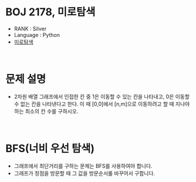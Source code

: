 # BOJ 2178, 미로탐색

- RANK : Silver
- Language : Python
- [미로탐색](https://www.acmicpc.net/problem/2178)

<br/>

# 문제 설명

- 2차원 배열 그래프에서 인접한 칸 중 1은 이동할 수 있는 칸을 나타내고, 0은 이동할 수 없는 칸을 나타낸다고 한다. 이 때 [0,0]에서 [n,m]으로 이동하려고 할 때 지나야하는 최소의 칸 수를 구하시오.

<br/>

# BFS(너비 우선 탐색)

- 그래프에서 최단거리를 구하는 문제는 BFS를 사용하여야 합니다.
- 그래프가 정점을 방문할 때 그 값을 방문순서롤 바꾸어서 구합니다.
